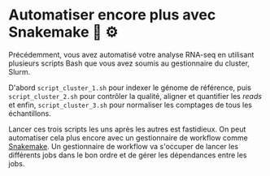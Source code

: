 # Automatiser encore plus avec Snakemake 🐍 ⚙

Précédemment, vous avez automatisé votre analyse RNA-seq en utilisant plusieurs scripts Bash que vous avez soumis au gestionnaire du cluster, Slurm.

D'abord `script_cluster_1.sh` pour indexer le génome de référence, puis `script_cluster_2.sh` pour contrôler la qualité, aligner et quantifier les *reads* et enfin, `script_cluster_3.sh` pour normaliser les comptages de tous les échantillons.

Lancer ces trois scripts les uns après les autres est fastidieux. On peut automatiser cela plus encore avec un gestionnaire de workflow comme [Snakemake](https://snakemake.readthedocs.io/en/stable/). Un gestionnaire de workflow va s'occuper de lancer les différents jobs dans le bon ordre et de gérer les dépendances entre les jobs.



